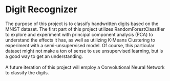 # Digit Recognizer
The purpose of this project is to classify handwritten digits based on the MNIST dataset. The first part of this project utilizes RandomForestClassifier to explore and experiment with principal component analysis (PCA) to understand the effects it has, as well as utilizing K-Means Clustering to experiment with a semi-unsupervised model. Of course, this particular dataset might not make a ton of sense to use unsupervised learning, but is a good way to get an understanding. 
<br>
<br>
A future iteration of this project will employ a Convolutional Neural Network to classify the digits.

